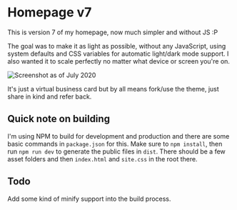 # Homepage v7

This is version 7 of my homepage, now much simpler and without JS :P

The goal was to make it as light as possible, without any JavaScript, using system defaults and CSS variables for automatic light/dark mode support. I also wanted it to scale perfectly no matter what device or screen you're on.

![Screenshot as of July 2020](https://i.imgur.com/kqvVGde.png)

It's just a virtual business card but by all means fork/use the theme, just share in kind and refer back.

## Quick note on building

I'm using NPM to build for development and production and there are some basic commands in `package.json` for this. Make sure to `npm install`, then run `npm run dev` to generate the public files in `dist`. There should be a few asset folders and then `index.html` and `site.css` in the root there.

## Todo

Add some kind of minify support into the build process.
